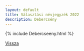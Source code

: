 ```yaml
---
layout: default
title: Választási névjegyzék 2022
description: Debercsény
---
```


{% include Debercseeny.html %}

[Vissza](./)